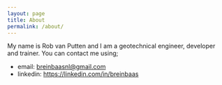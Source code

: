 ```yaml
---
layout: page
title: About
permalink: /about/
---
```


My name is Rob van Putten and I am a geotechnical engineer, developer and trainer. You can contact me using;

* email: breinbaasnl@gmail.com 
* linkedin: https://linkedin.com/in/breinbaas

